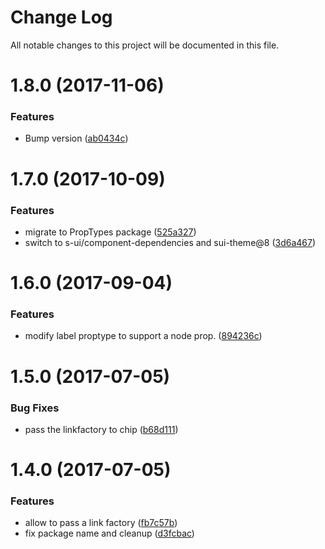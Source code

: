 # Change Log

All notable changes to this project will be documented in this file.

<a name="1.8.0"></a>
# 1.8.0 (2017-11-06)


### Features

* Bump version ([ab0434c](https://github.com/SUI-Components/sui-components/commit/ab0434c))



<a name="1.7.0"></a>
# 1.7.0 (2017-10-09)


### Features

* migrate to PropTypes package ([525a327](https://github.com/SUI-Components/sui-components/commit/525a327))
* switch to s-ui/component-dependencies and sui-theme@8 ([3d6a467](https://github.com/SUI-Components/sui-components/commit/3d6a467))



<a name="1.6.0"></a>
# 1.6.0 (2017-09-04)


### Features

* modify label proptype to support a node prop. ([894236c](https://github.com/SUI-Components/sui-components/commit/894236c))



<a name="1.5.0"></a>
# 1.5.0 (2017-07-05)


### Bug Fixes

* pass the linkfactory to chip ([b68d111](https://github.com/SUI-Components/sui-components/commit/b68d111))



<a name="1.4.0"></a>
# 1.4.0 (2017-07-05)


### Features

* allow to pass a link factory ([fb7c57b](https://github.com/SUI-Components/sui-components/commit/fb7c57b))
* fix package name and cleanup ([d3fcbac](https://github.com/SUI-Components/sui-components/commit/d3fcbac))



